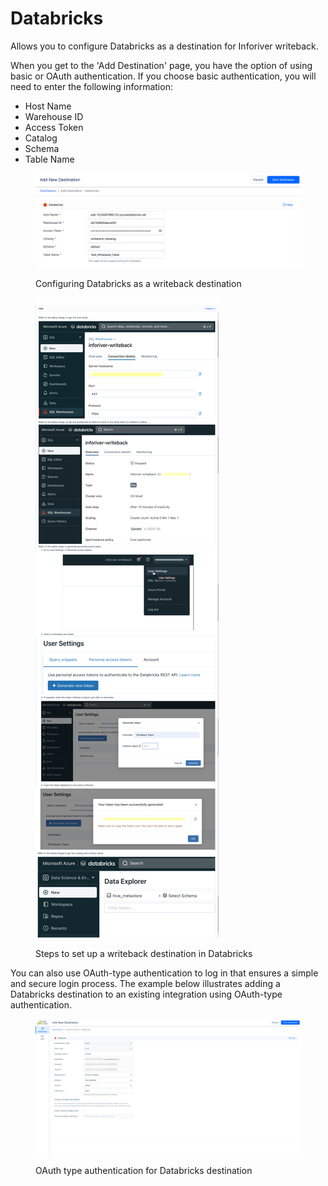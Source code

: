 # Databricks

Allows you to configure Databricks as a destination for Inforiver writeback.&#x20;

When you get to the 'Add Destination' page, you have the option of using basic or OAuth authentication. If you choose basic authentication, you will need to enter the following information:

* Host Name
* Warehouse ID
* Access Token
* Catalog
* Schema
* Table Name

<figure><img src="../../../.gitbook/assets/image (60) (1).png" alt=""><figcaption><p>Configuring Databricks as a writeback destination</p></figcaption></figure>

<figure><img src="../../../.gitbook/assets/image (50) (1).png" alt=""><figcaption><p>Steps to set up a writeback destination in Databricks</p></figcaption></figure>

You can also use OAuth-type authentication to log in that ensures a simple and secure login process. The example below illustrates adding a Databricks destination to an existing integration using OAuth-type authentication.

<figure><img src="../../../.gitbook/assets/image (1).png" alt=""><figcaption><p>OAuth type authentication for Databricks destination</p></figcaption></figure>
